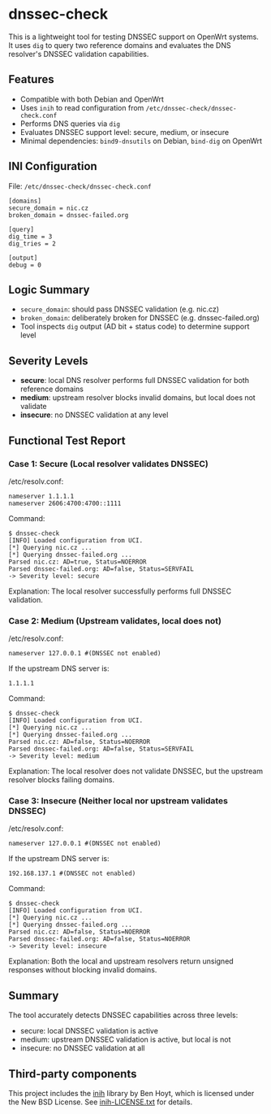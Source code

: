 # dnssec-check

This is a lightweight tool for testing DNSSEC support on OpenWrt systems.
It uses `dig` to query two reference domains and evaluates the DNS resolver's DNSSEC validation capabilities.

## Features

- Compatible with both Debian and OpenWrt 
- Uses `inih` to read configuration from `/etc/dnssec-check/dnssec-check.conf`
- Performs DNS queries via `dig`
- Evaluates DNSSEC support level: secure, medium, or insecure
- Minimal dependencies: `bind9-dnsutils` on Debian, `bind-dig` on OpenWrt

## INI Configuration

File: `/etc/dnssec-check/dnssec-check.conf`

```
[domains]
secure_domain = nic.cz
broken_domain = dnssec-failed.org

[query]
dig_time = 3
dig_tries = 2

[output]
debug = 0
```

## Logic Summary

- `secure_domain`: should pass DNSSEC validation (e.g. nic.cz)
- `broken_domain`: deliberately broken for DNSSEC (e.g. dnssec-failed.org)
- Tool inspects `dig` output (AD bit + status code) to determine support level

## Severity Levels

- **secure**: local DNS resolver performs full DNSSEC validation for both reference domains
- **medium**: upstream resolver blocks invalid domains, but local does not validate
- **insecure**: no DNSSEC validation at any level

## Functional Test Report

### Case 1: Secure (Local resolver validates DNSSEC)

/etc/resolv.conf:

```
nameserver 1.1.1.1
nameserver 2606:4700:4700::1111
```

Command:

```
$ dnssec-check
[INFO] Loaded configuration from UCI.
[*] Querying nic.cz ...
[*] Querying dnssec-failed.org ...
Parsed nic.cz: AD=true, Status=NOERROR
Parsed dnssec-failed.org: AD=false, Status=SERVFAIL
-> Severity level: secure
```

Explanation: The local resolver successfully performs full DNSSEC validation.

### Case 2: Medium (Upstream validates, local does not)

/etc/resolv.conf:

```
nameserver 127.0.0.1 #(DNSSEC not enabled)
```

If the upstream DNS server is:

```
1.1.1.1
```

Command:

```
$ dnssec-check
[INFO] Loaded configuration from UCI.
[*] Querying nic.cz ...
[*] Querying dnssec-failed.org ...
Parsed nic.cz: AD=false, Status=NOERROR
Parsed dnssec-failed.org: AD=false, Status=SERVFAIL
-> Severity level: medium
```

Explanation: The local resolver does not validate DNSSEC, but the upstream resolver blocks failing domains.

### Case 3: Insecure (Neither local nor upstream validates DNSSEC)

/etc/resolv.conf:

```
nameserver 127.0.0.1 #(DNSSEC not enabled)
```

If the upstream DNS server is:

```
192.168.137.1 #(DNSSEC not enabled)
```

Command:

```
$ dnssec-check
[INFO] Loaded configuration from UCI.
[*] Querying nic.cz ...
[*] Querying dnssec-failed.org ...
Parsed nic.cz: AD=false, Status=NOERROR
Parsed dnssec-failed.org: AD=false, Status=NOERROR
-> Severity level: insecure
```

Explanation: Both the local and upstream resolvers return unsigned responses without blocking invalid domains.

## Summary

The tool accurately detects DNSSEC capabilities across three levels:

- secure: local DNSSEC validation is active
- medium: upstream DNSSEC validation is active, but local is not
- insecure: no DNSSEC validation at all

## Third-party components

This project includes the [inih](https://github.com/benhoyt/inih) library by Ben Hoyt,
which is licensed under the New BSD License. See [inih-LICENSE.txt](inih/inih-LICENSE.txt) for details.
